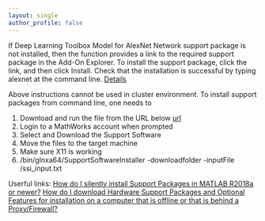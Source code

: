 ```yaml
---
layout: single
author_profile: false
---
```



If Deep Learning Toolbox Model for AlexNet Network support package is not installed, then the function provides a link to the required support package in the Add-On Explorer. To install the support package, click the link, and then click Install. Check that the installation is successful by typing alexnet at the command line.
[Details](https://www.mathworks.com/help/deeplearning/ref/alexnet.html#bvnyo6s)

Above instructions cannot be used in cluster environment. To install support packages from command line, one needs to
1. Download and run the file from the URL below [url](https://www.mathworks.com/support/install/support-software-downloader.html?s_tid=srchtitle)
1. Login to a MathWorks account when prompted
1. Select and Download the Support Software
1. Move the files to the target machine
1. Make sure X11 is working
1. <MATLAB root directory>/bin/glnxa64/SupportSoftwareInstaller -downloadfolder <pathtodownloadfolder> -inputFile <pathtoinputFile>/ssi_input.txt

Userful links:
[How do I silently install Support Packages in MATLAB R2018a or newer?](https://www.mathworks.com/matlabcentral/answers/389223-how-do-i-silently-install-support-packages-in-matlab-r2018a-or-newer)
[How do I download Hardware Support Packages and Optional Features for installation on a computer that is offline or that is behind a Proxy/Firewall?](https://www.mathworks.com/matlabcentral/answers/293235-how-do-i-download-hardware-support-packages-and-optional-features-for-installation-on-a-computer-tha)
